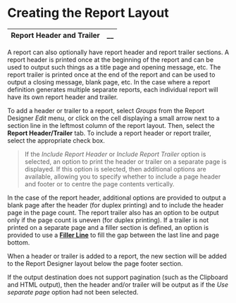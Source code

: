 # Creating the Report Layout 

**Report Header and Trailer** |  **__**  
---|---  
  
A report can also optionally have report header and report trailer sections. A report header is printed once at the beginning of the report and can be used to output such things as a title page and opening message, etc. The report trailer is printed once at the end of the report and can be used to output a closing message, blank page, etc. In the case where a report definition generates multiple separate reports, each individual report will have its own report header and trailer.

To add a header or trailer to a report, select _Groups_ from the Report Designer _Edit_ menu, or click on the cell displaying a small arrow next to a section line in the leftmost column of the report layout. Then, select the **Report Header/Trailer** tab. To include a report header or report trailer, select the appropriate check box.

> If the _Include Report Header_ or _Include Report Trailer_ option is selected, an option to print the header or trailer on a separate page is displayed. If this option is selected, then additional options are available, allowing you to specify whether to include a page header and footer or to centre the page contents vertically.

In the case of the report header, additional options are provided to output a blank page after the header (for duplex printing) and to include the header page in the page count. The report trailer also has an option to be output only if the page count is uneven (for duplex printing). If a trailer is not printed on a separate page and a filler section is defined, an option is provided to use a **[Filler Line](Filler%20Line.md)** to fill the gap between the last line and page bottom.

When a header or trailer is added to a report, the new section will be added to the Report Designer layout below the page footer section.

If the output destination does not support pagination (such as the Clipboard and HTML output), then the header and/or trailer will be output as if the _Use separate page_ option had not been selected.
